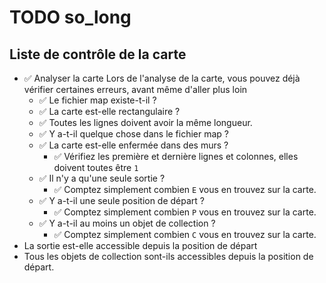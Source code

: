 # TODO so_long

## Liste de contrôle de la carte

- ✅ Analyser la carte Lors de l'analyse de la carte, vous pouvez déjà vérifier certaines erreurs, avant même d'aller plus loin
  - ✅ Le fichier map existe-t-il ?
  - ✅ La carte est-elle rectangulaire ?
  - ✅ Toutes les lignes doivent avoir la même longueur.
  - ✅ Y a-t-il quelque chose dans le fichier map ?
  - ✅ La carte est-elle enfermée dans des murs ?
    - ✅ Vérifiez les première et dernière lignes et colonnes, elles doivent toutes être `1`
  - ✅ Il n'y a qu'une seule sortie ?
    - ✅ Comptez simplement combien `E` vous en trouvez sur la carte.
  - ✅ Y a-t-il une seule position de départ ?
    - ✅ Comptez simplement combien `P` vous en trouvez sur la carte.
  - ✅ Y a-t-il au moins un objet de collection ?
    - ✅ Comptez simplement combien `C` vous en trouvez sur la carte.
- La sortie est-elle accessible depuis la position de départ
- Tous les objets de collection sont-ils accessibles depuis la position de départ.

